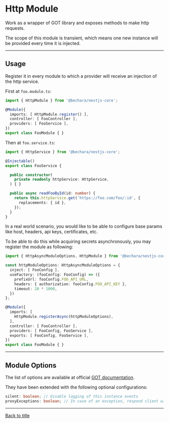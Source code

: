# Http Module

Work as a wrapper of GOT library and exposes methods to make http requests.

The scope of this module is transient, which means one new instance will be provided every time it is injected.

---

## Usage

Register it in every module to which a provider will receive an injection of the http service.

First at `foo.module.ts`:

```ts
import { HttpModule } from '@bechara/nestjs-core';

@Module({
  imports: [ HttpModule.register() ],
  controller: [ FooController ],
  providers: [ FooService ],
})
export class FooModule { }
```

Then at `foo.service.ts`:

```ts
import { HttpService } from '@bechara/nestjs-core';

@Injectable()
export class FooService {

  public constructor(
    private readonly httpService: HttpService,
  ) { }

  public async readFooById(id: number) {
    return this.httpService.get('https://foo.com/foo/:id', {
      replacements: { id },
    });
  }
}
```

In a real world scenario, you would like to be able to configure base params like host, headers, api keys, certificates, etc.

To be able to do this while acquiring secrets asynchronously, you may register the module as following:

```ts
import { HttpAsyncModuleOptions, HttpModule } from '@bechara/nestjs-core';

const httpModuleOptions: HttpAsyncModuleOptions = {
  inject: [ FooConfig ],
  useFactory: (fooConfig: FooConfig) => ({
    prefixUrl: fooConfig.FOO_API_URL,
    headers: { authorization: fooConfig.FOO_API_KEY },
    timeout: 20 * 1000,
  })
};

@Module({
  imports: [ 
    HttpModule.registerAsync(httpModuleOptions),
  ],
  controller: [ FooController ],
  providers: [ FooConfig, FooService ],
  exports: [ FooConfig, FooService ],
})
export class FooModule { }
```

---

## Module Options

The list of options are available at official [GOT documentation](https://github.com/sindresorhus/got/blob/main/documentation/2-options.md).

They have been extended with the following optional configurations:

```ts
silent: boolean; // Disable logging of this instance events
proxyExceptions: boolean; // In case of an exception, respond client with the same external response body
```

---

[Back to title](../../README.md)
